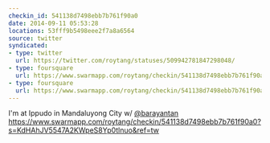 ```yaml
---
checkin_id: 541138d7498ebb7b761f90a0
date: 2014-09-11 05:53:28
locations: 53fff9b5498eee2f7a8a6564
source: twitter
syndicated:
- type: twitter
  url: https://twitter.com/roytang/statuses/509942781847298048/
- type: foursquare
  url: https://www.swarmapp.com/roytang/checkin/541138d7498ebb7b761f90a0?s=KdHAhJV5547A2KWpeS8Yp0tlnuo&ref=tw
- type: foursquare
  url: https://www.swarmapp.com/roytang/checkin/541138d7498ebb7b761f90a0?s=KdHAhJV5547A2KWpeS8Yp0tlnuo&ref=tw
---
```


I'm at Ippudo in Mandaluyong City w/ [@barayantan](https://twitter.com/barayantan/) https://www.swarmapp.com/roytang/checkin/541138d7498ebb7b761f90a0?s=KdHAhJV5547A2KWpeS8Yp0tlnuo&ref=tw
